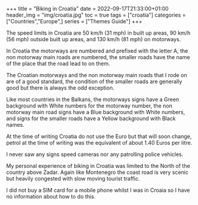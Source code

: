 +++
title = "Biking in Croatia"
date = 2022-09-17T21:33:00+01:00
header_img = "img/croatia.jpg"
toc = true
tags = ["croatia"]
categories = ["Countries","Europe",]
series = ["Themes Guide"]
+++

The speed limits in Croatia are 50 km/h (31 mph) in built up areas, 90 km/h (56 mph) outside built up areas, and 130 km/h (81 mph) on motorways.

In Croatia the motorways are numbered and prefixed with the letter A, the non motorway main roads are numbered, the smaller roads have the name of the place that the road lead to on them.

The Croatian motorways and the non motorway main roads that I rode on are of a good standard, the condition of the smaller roads are generally good but there is always the odd exception.

Like most countries in the Balkans, the motorways signs have a Green background with White numbers for the motorway number, the non motorway main road signs have a Blue background with White numbers, and signs for the smaller roads have a Yellow background with Black names.

At the time of writing Croatia do not use the Euro but that will soon change, petrol at the time of writing was the equivalent of about 1.40 Euros per litre. 

I never saw any signs speed cameras nor any patrolling police vehicles.

My personal experience of biking in Croatia was limited to the North of the country above Zadar. Again like Montenegro the coast road is very scenic but heavily congested with slow moving tourist traffic.

I did not buy a SIM card for a mobile phone whilst I was in Croaia so I have no information about how to do this.